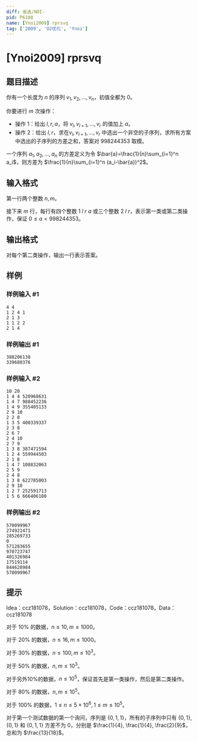 ```yaml
---
diff: 省选/NOI-
pid: P6108
name: [Ynoi2009] rprsvq
tag: ['2009', 'O2优化', 'Ynoi']
---
```

# [Ynoi2009] rprsvq
## 题目描述

你有一个长度为 $n$ 的序列 $v_1, v_2, \dots, v_n$，初值全都为 $0$。

你要进行 $m$ 次操作：

- 操作 1：给出 $l,r,a$，将 $v_l,v_{l+1},\dots ,v_r$ 的值加上 $a$。
- 操作 2：给出 $l,r$，求在$v_l,v_{l+1}, \dots ,v_r$ 中选出一个非空的子序列，求所有方案中选出的子序列的方差之和，答案对 $998244353$ 取模。

一个序列 $a_1,a_2, \dots, a_n$ 的方差定义为令 $\bar{a}=\frac{1}{n}\sum_{i=1}^n a_i$，则方差为 $\frac{1}{n}\sum_{i=1}^n (a_i-\bar{a})^2$。
## 输入格式

第一行两个整数 $n, m$。

接下来 $m$ 行，每行有四个整数 $1~l~r~a$ 或三个整数 $2~l~r$，表示第一类或第二类操作，保证 $0\leq a< 998244353$。

## 输出格式

对每个第二类操作，输出一行表示答案。
## 样例

### 样例输入 #1
```
4 4
1 2 4 1
2 1 3
1 1 2 2
2 1 4
```
### 样例输出 #1
```
388206138
339680376
```
### 样例输入 #2
```
10 20
1 4 4 520968631
1 4 7 988452236
1 4 9 355405133
2 9 10
2 2 8
1 3 5 400339337
2 3 8
2 6 7
2 4 10
2 7 9
1 3 8 387471594
1 2 4 559944503
2 1 8
1 4 7 108832063
2 5 9
2 4 8
1 3 8 622785003
2 9 10
1 2 7 252591713
1 5 6 666406180
```
### 样例输出 #2
```
570099967
274921471
285269733
0
571283655
970723747
401326984
17519114
844628984
570099967
```
## 提示

Idea：ccz181078，Solution：ccz181078，Code：ccz181078，Data：ccz181078

对于 $10\%$ 的数据，$n\leq 10, m\leq 1000$。

对于 $20\%$ 的数据，$n\leq 16, m\leq 1000$。

对于 $30\%$ 的数据，$n\leq 100, m\leq 10^3$。

对于 $50\%$ 的数据，$n, m\leq 10^3$。

对于另外$10\%$的数据，$n\leq 10^5$，保证首先是第一类操作，然后是第二类操作。

对于 $80\%$ 的数据，$n, m\leq 10^5$。

对于 $100\%$ 的数据，$1\leq n \leq 5\times 10^6,1\leq m\leq 10^5$。

对于第一个测试数据的第一个询问，序列是 $\{0,1,1\}$，所有的子序列中只有 $\{0,1\}, \{0,1\}$ 和 $\{0,1,1\}$ 方差不为 $0$，分别是 $\frac{1}{4}, \frac{1}{4}, \frac{2}{9}$，总和为 $\frac{13}{18}$。

